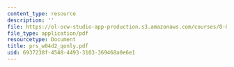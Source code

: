 ```yaml
---
content_type: resource
description: ''
file: https://ol-ocw-studio-app-production.s3.amazonaws.com/courses/8-02-physics-ii-electricity-and-magnetism-spring-2007/6937238f454844933103369468a0e6e1_prs_w04d2_qonly.pdf
file_type: application/pdf
resourcetype: Document
title: prs_w04d2_qonly.pdf
uid: 6937238f-4548-4493-3103-369468a0e6e1
---
```

